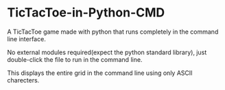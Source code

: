 # TicTacToe-in-Python-CMD
A TicTacToe game made with python that runs completely in the command line interface.

No external modules required(expect the python standard library), just double-click the file to run in the command line.

This displays the entire grid in the command line using only ASCII charecters.
